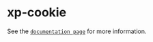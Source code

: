 # xp-cookie

See the [`documentation page`](http://www.expandjs.com/elements/xp-cookie) for more information.